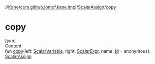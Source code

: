 //[Kane](../../index.md)/[com.github.jomof.kane.impl](../index.md)/[ScalarAssign](index.md)/[copy](copy.md)



# copy  
[jvm]  
Content  
fun [copy](copy.md)(left: [ScalarVariable](../-scalar-variable/index.md), right: [ScalarExpr](../../com.github.jomof.kane/-scalar-expr/index.md), name: [Id](../index.md#%5Bcom.github.jomof.kane.impl%2FId%2F%2F%2FPointingToDeclaration%2F%5D%2FClasslikes%2F-1565197970) = anonymous): [ScalarAssign](index.md)  



